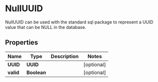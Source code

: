 

# NullUUID

NullUUID can be used with the standard sql package to represent a UUID value that can be NULL in the database.

## Properties

Name | Type | Description | Notes
------------ | ------------- | ------------- | -------------
**UUID** | **UUID** |  |  [optional]
**valid** | **Boolean** |  |  [optional]



